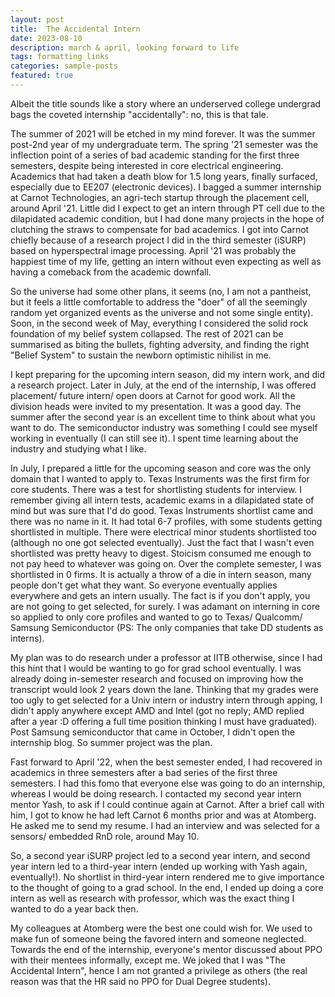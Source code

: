 ```yaml
---
layout: post
title:  The Accidental Intern
date: 2023-08-10
description: march & april, looking forward to life
tags: formatting links
categories: sample-posts
featured: true
---
```


Albeit the title sounds like a story where an underserved college undergrad bags the coveted internship 
"accidentally": no, this is that tale.

The summer of 2021 will be etched in my mind forever. It was the summer post-2nd year of my undergraduate term. The spring '21 semester was the inflection point of a series of bad academic standing for the first three semesters, despite being interested in core electrical engineering. Academics that had taken a death blow for 1.5 long years, finally surfaced, especially due to EE207 (electronic devices). I bagged a summer internship at Carnot Technologies, an agri-tech startup through the placement cell, around April '21. Little did I expect to get an intern through PT cell due to the dilapidated academic condition, but I had done many projects in the hope of clutching the straws to compensate for bad academics. I got into Carnot chiefly because of a research project I did in the third semester (iSURP) based on hyperspectral image processing. April '21 was probably the happiest time of my life, getting an intern without even expecting as well as having a comeback from the academic downfall. 

So the universe had some other plans, it seems (no, I am not a pantheist, but it feels a little comfortable to address the "doer" of all the seemingly random yet organized events as the universe and not some single entity). Soon, in the second week of May, everything I considered the solid rock foundation of my belief system collapsed. The rest of 2021 can be summarised as biting the bullets, fighting adversity, and finding the right "Belief System" to sustain the newborn optimistic nihilist in me.

I kept preparing for the upcoming intern season, did my intern work, and did a research project. Later in July, at the end of the internship, I was offered placement/ future intern/ open doors at Carnot for good work. All the division heads were invited to my presentation. It was a good day. The summer after the second year is an excellent time to think about what you want to do. The semiconductor industry was something I could see myself working in eventually (I can still see it). I spent time learning about the industry and studying what I like.

In July, I prepared a little for the upcoming season and core was the only domain that I wanted to apply to. Texas Instruments was the first firm for core students. There was a test for shortlisting students for interview. I remember giving all intern tests, academic exams in a dilapidated state of mind but was sure that I'd do good. Texas Instruments shortlist came and there was no name in it. It had total 6-7 profiles, with some students getting shortlisted in multiple. There were electrical minor students shortlisted too (although no one got selected eventually). Just the fact that I wasn't even shortlisted was pretty heavy to digest. Stoicism consumed me enough to not pay heed to whatever was going on. Over the complete semester, I was shortlisted in 0 firms. It is actually a throw of a die in intern season, many people don't get what they want. So everyone eventually applies everywhere and gets an intern usually. The fact is if you don't apply, you are not going to get selected, for surely. I was adamant on interning in core so applied to only core profiles and wanted to go to Texas/ Qualcomm/ Samsung Semiconductor (PS: The only companies that take DD students as interns).

My plan was to do research under a professor at IITB otherwise, since I had this hint that I would be wanting to go for grad school eventually. I was already doing in-semester research and focused on improving how the transcript would look 2 years down the lane. Thinking that my grades were too ugly to get selected for a Univ intern or industry intern through apping, I didn't apply anywhere except AMD and Intel (got no reply; AMD replied after a year :D offering a full time position thinking I must have graduated). Post Samsung semiconductor that came in October, I didn't open the internship blog. So summer project was the plan. 

Fast forward to April '22, when the best semester ended, I had recovered in academics in three semesters after a bad series of the first three semesters. 
I had this fomo that everyone else was going to do an internship, whereas I would be doing research. I contacted my second year intern mentor Yash, to ask if I could continue again at Carnot. After a brief call with him, I got to know he had left Carnot 6 months prior and was at Atomberg. He asked me to send my resume. I had an interview and was selected for a sensors/ embedded RnD role, around May 10. 

So, a second year iSURP project led to a second year intern, and second year intern led to a third-year intern (ended up working with Yash again, eventually!). No shortlist in third-year intern rendered me to give importance to the thought of going to a grad school. In the end, I ended up doing a core intern as well as research with professor, which was the exact thing I wanted to do a year back then. 

My colleagues at Atomberg were the best one could wish for. We used to make fun of someone being the favored intern and someone neglected.
Towards the end of the internship, everyone's mentor discussed about PPO with their mentees informally, except me. We joked that I was "The Accidental Intern", hence I am not granted a privilege as others (the real reason was that the HR said no PPO for Dual Degree students). 